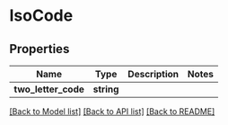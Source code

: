 # IsoCode

## Properties
Name | Type | Description | Notes
------------ | ------------- | ------------- | -------------
**two_letter_code** | **string** |  | 

[[Back to Model list]](../README.md#documentation-for-models) [[Back to API list]](../README.md#documentation-for-api-endpoints) [[Back to README]](../README.md)


